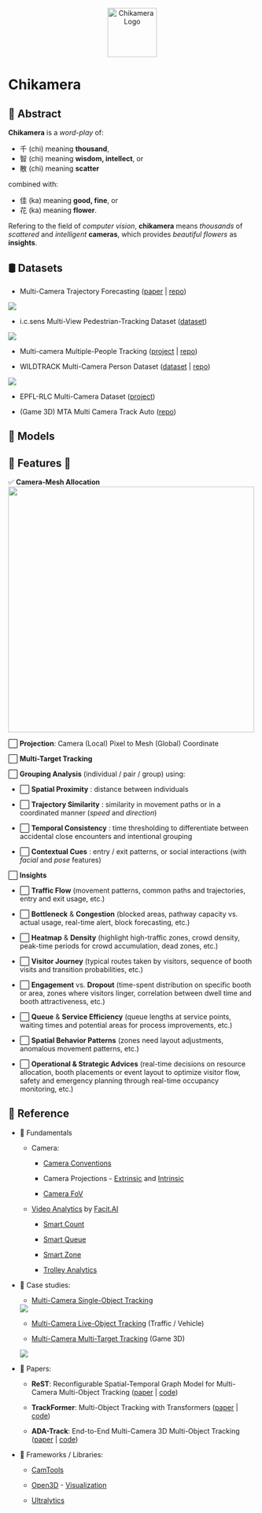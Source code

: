 <p align="center">
  <picture>
    <source 
        media="(prefers-color-scheme: dark)" 
        srcset="./assets/logo.png">
    <img 
        alt="Chikamera Logo" 
        src="./assets/logo.png" 
        width="100">
  </picture>
</p>

# Chikamera

## 📝 Abstract

**Chikamera** is a *word-play* of:
- 千 (chi) meaning **thousand**, 
- 智 (chi) meaning **wisdom, intellect**, or 
- 散 (chi) meaning **scatter** 

combined with:
- 佳 (ka) meaning **good, fine**, or 
- 花 (ka) meaning **flower**.

Refering to the field of *computer vision*, **chikamera** means *thousands* of *scattered* and *intelligent* **cameras**, which provides *beautiful* *flowers* as **insights**.

## 🛢️ Datasets

- Multi-Camera Trajectory Forecasting ([paper](https://arxiv.org/abs/2005.00282) | [repo](https://github.com/olly-styles/Multi-Camera-Trajectory-Forecasting))
<img src="./assets/camera_layout_WNMF.jpg">

- i.c.sens Multi-View Pedestrian-Tracking Dataset ([dataset](https://service.tib.eu/ldmservice/vdataset/luh-multi-view-pedestrian-tracking))
<img src="./assets/camera_layout_icSens.jpg">

- Multi-camera Multiple-People Tracking ([project](https://iccv2021-mmp.github.io/subpage/dataset.html) | [repo](https://github.com/damo-cv/MMP_Track1_ICCV21))

- WILDTRACK Multi-Camera Person Dataset ([dataset](https://www.kaggle.com/datasets/aryashah2k/large-scale-multicamera-detection-dataset) | [repo](https://github.com/dataset-ninja/wildtrack))
<img src="./assets/camera_layout_wildtrack.jpg">

- EPFL-RLC Multi-Camera Dataset ([project](https://www.epfl.ch/labs/cvlab/data/data-rlc/))

- (Game 3D) MTA Multi Camera Track Auto ([repo](https://github.com/schuar-iosb/mta-dataset))

## 👾 Models


## 🦾 Features 🦿

✅ **Camera-Mesh Allocation**
    <img src="./assets/camera_grid_viz.png" width=500>

⬜ **Projection**: Camera (Local) Pixel to Mesh (Global) Coordinate

⬜ **Multi-Target Tracking**

⬜ **Grouping Analysis** (individual / pair / group) using:

  - ⬜ **Spatial Proximity** : distance between individuals

  - ⬜ **Trajectory Similarity** : similarity in movement paths or in a coordinated manner (*speed* and *direction*)

  - ⬜ **Temporal Consistency** : time thresholding to differentiate between accidental close encounters and intentional grouping

  - ⬜ **Contextual Cues** : entry / exit patterns, or social interactions (with *facial* and *pose* features)

⬜ **Insights**

  - ⬜ **Traffic Flow** (movement patterns, common paths and trajectories, entry and exit usage, etc.)

  - ⬜ **Bottleneck** & **Congestion** (blocked areas, pathway capacity vs. actual usage, real-time alert, block forecasting, etc.)

  - ⬜ **Heatmap** & **Density** (highlight high-traffic zones, crowd density, peak-time periods for crowd accumulation, dead zones, etc.)

  - ⬜ **Visitor Journey** (typical routes taken by visitors, sequence of booth visits and transition probabilities, etc.)

  - ⬜ **Engagement** vs. **Dropout** (time-spent distribution on specific booth or area, zones where visitors linger, correlation between dwell time and booth attractiveness, etc.)

  - ⬜ **Queue** & **Service Efficiency** (queue lengths at service points, waiting times and potential areas for process improvements, etc.)

  - ⬜ **Spatial Behavior Patterns** (zones need layout adjustments, anomalous movement patterns, etc.)

  - ⬜ **Operational & Strategic Advices** (real-time decisions on resource allocation, booth placements or event layout to optimize visitor flow, safety and emergency planning through real-time occupancy monitoring, etc.)

## 🔎 Reference

- 🧬 Fundamentals

    - Camera:

        - [Camera Conventions](https://camtools.readthedocs.io/en/stable/camera.html)

        - Camera Projections - [Extrinsic](https://ksimek.github.io/2012/08/22/extrinsic/) and [Intrinsic](https://ksimek.github.io/2013/08/13/intrinsic/)

        - [Camera FoV](https://commonlands.com/pages/camera-field-of-view-calculator)

    - [Video Analytics](https://facit.ai/insights/video-analytics-guide) by [Facit.AI](https://facit.ai)

        - [Smart Count](https://facit.ai/video-analytics-software/smart-count)

        - [Smart Queue](https://facit.ai/video-analytics-software/smart-queue)

        - [Smart Zone](https://facit.ai/video-analytics-software/smart-zone)

        - [Trolley Analytics](https://facit.ai/video-analytics-software/smart-count/trolley-analytics)

- 🚀 Case studies:
    
    - [Multi-Camera Single-Object Tracking](https://github.com/arvganesh/Multi-Camera-Object-Tracking)
    <img src="./assets/tracking_multi_cam_single_obj.png">

    - [Multi-Camera Live-Object Tracking](https://github.com/LeonLok/Multi-Camera-Live-Object-Tracking) (Traffic / Vehicle)

    - [Multi-Camera Multi-Target Tracking](https://github.com/nolanzzz/mtmct) (Game 3D)
    <img src="./assets/tracking_multi_cam_multi_obj.png">

- 🔬 Papers:

    - **ReST**: Reconfigurable Spatial-Temporal Graph Model for Multi-Camera Multi-Object Tracking ([paper](https://arxiv.org/pdf/2308.13229) | [code](https://github.com/chengche6230/ReST))

    - **TrackFormer**: Multi-Object Tracking with Transformers ([paper](https://arxiv.org/pdf/2101.02702) | [code](https://github.com/timmeinhardt/trackformer))

    - **ADA-Track**: End-to-End Multi-Camera 3D Multi-Object Tracking ([paper](https://arxiv.org/pdf/2405.08909v1) | [code](https://github.com/dsx0511/ADA-Track))

- 🧮 Frameworks / Libraries:

    - [CamTools](https://github.com/yxlao/camtools)

    - [Open3D](https://github.com/isl-org/Open3D) - [Visualization](https://www.open3d.org/docs/release/tutorial/visualization/visualization.html)

    - [Ultralytics](https://github.com/ultralytics/ultralytics)
